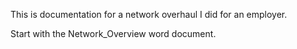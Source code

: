 This is documentation for a network overhaul I did for an employer.

Start with the Network_Overview word document.
